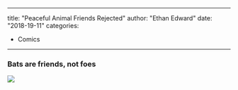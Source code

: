 
---
title: "Peaceful Animal Friends Rejected"
author: "Ethan Edward"
date: "2018-19-11"
categories:
- Comics
---

### Bats are friends, not foes

![](https://i0.wp.com/vrvblog.co/wp-content/uploads/2018/11/animals-1024x846.png?resize=1024%2C846&#038;ssl=1)
